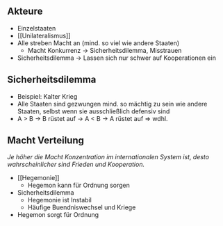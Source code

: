 
Akteure
---
- Einzelstaaten
- [[Unilateralismus]]
- Alle streben Macht an (mind. so viel wie andere Staaten)
	- Macht Konkurrenz $\rightarrow$ Sicherheitsdilemma, Misstrauen
- Sicherheitsdilemma $\rightarrow$ Lassen sich nur schwer auf Kooperationen ein


Sicherheitsdilemma
---
- Beispiel: Kalter Krieg
- Alle Staaten sind gezwungen mind. so mächtig zu sein wie andere Staaten, selbst wenn sie ausschließlich defensiv sind
- A > B $\rightarrow$ B rüstet auf $\rightarrow$ A < B $\rightarrow$ A rüstet auf $\Rightarrow$ wdhl.


Macht Verteilung
---
_Je höher die Macht Konzentration im internationalen System ist, desto wahrscheinlicher sind Frieden und Kooperation._
- [[Hegemonie]]
	- Hegemon kann für Ordnung sorgen
- Sicherheitsdilemma
	- Hegemonie ist Instabil 
	- Häufige Buendniswechsel und Kriege
- Hegemon sorgt für Ordnung